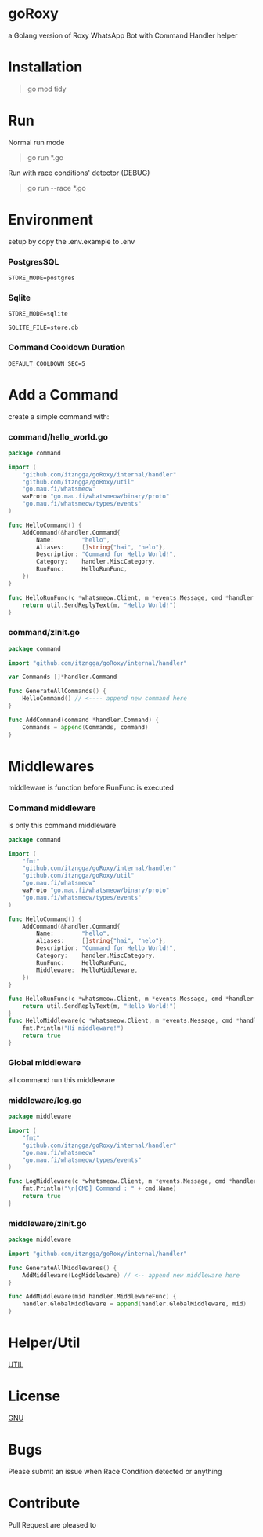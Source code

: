 # goRoxy

a Golang version of Roxy WhatsApp Bot with Command Handler helper

# Installation

> go mod tidy

# Run
Normal run mode
> go run *.go

Run with race conditions' detector (DEBUG)
> go run --race *.go

# Environment
setup by copy the .env.example to .env

### PostgresSQL
`STORE_MODE=postgres`

### Sqlite
`STORE_MODE=sqlite`

`SQLITE_FILE=store.db`

### Command Cooldown Duration
`DEFAULT_COOLDOWN_SEC=5`

# Add a Command
create a simple command with:

### command/hello_world.go
```go
package command

import (
	"github.com/itzngga/goRoxy/internal/handler"
	"github.com/itzngga/goRoxy/util"
	"go.mau.fi/whatsmeow"
	waProto "go.mau.fi/whatsmeow/binary/proto"
	"go.mau.fi/whatsmeow/types/events"
)

func HelloCommand() {
	AddCommand(&handler.Command{
		Name:        "hello",
		Aliases:     []string{"hai", "helo"},
		Description: "Command for Hello World!",
		Category:    handler.MiscCategory,
		RunFunc:     HelloRunFunc,
	})
}

func HelloRunFunc(c *whatsmeow.Client, m *events.Message, cmd *handler.Command) *waProto.Message {
	return util.SendReplyText(m, "Hello World!")
}
```
### command/zInit.go
```go
package command

import "github.com/itzngga/goRoxy/internal/handler"

var Commands []*handler.Command

func GenerateAllCommands() {
	HelloCommand() // <---- append new command here
}

func AddCommand(command *handler.Command) {
	Commands = append(Commands, command)
}
```

# Middlewares
middleware is function before RunFunc is executed

### Command middleware
is only this command middleware
```go
package command

import (
	"fmt"
	"github.com/itzngga/goRoxy/internal/handler"
	"github.com/itzngga/goRoxy/util"
	"go.mau.fi/whatsmeow"
	waProto "go.mau.fi/whatsmeow/binary/proto"
	"go.mau.fi/whatsmeow/types/events"
)

func HelloCommand() {
	AddCommand(&handler.Command{
		Name:        "hello",
		Aliases:     []string{"hai", "helo"},
		Description: "Command for Hello World!",
		Category:    handler.MiscCategory,
		RunFunc:     HelloRunFunc,
		Middleware:  HelloMiddleware,
	})
}

func HelloRunFunc(c *whatsmeow.Client, m *events.Message, cmd *handler.Command) *waProto.Message {
	return util.SendReplyText(m, "Hello World!")
}
func HelloMiddleware(c *whatsmeow.Client, m *events.Message, cmd *handler.Command) bool {
	fmt.Println("Hi middleware!")
	return true
}
```
### Global middleware
all command run this middleware

### middleware/log.go
```go
package middleware

import (
	"fmt"
	"github.com/itzngga/goRoxy/internal/handler"
	"go.mau.fi/whatsmeow"
	"go.mau.fi/whatsmeow/types/events"
)

func LogMiddleware(c *whatsmeow.Client, m *events.Message, cmd *handler.Command) bool {
	fmt.Println("\n[CMD] Command : " + cmd.Name)
	return true
}
```

### middleware/zInit.go
```go
package middleware

import "github.com/itzngga/goRoxy/internal/handler"

func GenerateAllMiddlewares() {
	AddMiddleware(LogMiddleware) // <-- append new middleware here
}

func AddMiddleware(mid handler.MiddlewareFunc) {
	handler.GlobalMiddleware = append(handler.GlobalMiddleware, mid)
}
```
# Helper/Util
[UTIL](https://github.com/itzngga/goRoxy/tree/master/util)

# License
[GNU](https://github.com/ItzNgga/goRoxy/blob/master/LICENSE)

# Bugs
Please submit an issue when Race Condition detected or anything

# Contribute
Pull Request are pleased to